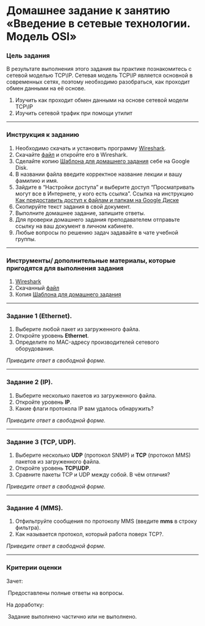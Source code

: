 # Домашнее задание к занятию «Введение в сетевые технологии. Модель OSI»

### Цель задания

В результате выполнения этого задания вы практике познакомитесь с сетевой моделью TCP\IP.
Сетевая модель TCP\IP является основной в современных сетях, поэтому необходимо разобраться, как проходит обмен данными на её основе.

1. Изучить как проходит обмен данными на основе сетевой модели TCP\IP
1. Изучить сетевой трафик при помощи утилит

------

### Инструкция к заданию

1. Необходимо скачать и установить программу [Wireshark](https://www.wireshark.org/download.html).
1. Скачайте [файл](protocol.pcapng) и откройте его в Wireshark.
1. Сделайте копию [Шаблона для домашнего задания](https://docs.google.com/document/d/14v9o8Pd244N8uIJhSG2zYky3qbecoya7F0UmaJtV38A/edit?usp=sharing) себе на Google Disk.
1. В названии файла введите корректное название лекции и вашу фамилию и имя.
1. Зайдите в “Настройки доступа” и выберите доступ “Просматривать могут все в Интернете, у кого есть ссылка”. Ссылка на инструкцию [Как предоставить доступ к файлам и папкам на Google Диске](https://support.google.com/docs/answer/2494822?hl=ru&co=GENIE.Platform%3DDesktop)
1. Скопируйте текст задания в свой документ.
1. Выполните домашнее задание, запишите ответы.
1. Для проверки домашнего задания преподавателем отправьте ссылку на ваш документ в личном кабинете.
1. Любые вопросы по решению задач задавайте в чате учебной группы.

------

### Инструменты/ дополнительные материалы, которые пригодятся для выполнения задания

1. [Wireshark](https://www.wireshark.org/download.html)
2. Скачанный [файл](protocol.pcapng)
3. Копия [Шаблона для домашнего задания](https://docs.google.com/document/d/14v9o8Pd244N8uIJhSG2zYky3qbecoya7F0UmaJtV38A/edit?usp=sharing)

------

### Задание 1 (Ethernet).

1. Выберите любой пакет из загруженного файла.
2. Откройте уровень **Ethernet**.
3. Определите по MAC-адресу производителей сетевого оборудования.

*Приведите ответ в свободной форме.*

------

### Задание 2 (IP).

1. Выберите несколько пакетов из загруженного файла.
2. Откройте уровень **IP**.
3. Какие флаги протокола IP вам удалось обнаружить?

*Приведите ответ в свободной форме.*

------

### Задание 3 (TCP, UDP).

1. Выберите несколько **UDP** (протокол SNMP) и **TCP** (протокол MMS) пакетов  из загруженного файла.
2. Откройте уровень **TCP\UDP**.
3. Сравните пакеты TCP и UDP между собой. В чём отличия?

*Приведите ответ в свободной форме.*

------

### Задание 4 (MMS).

1. Отфильтруйте сообщения по протоколу MMS (введите **mms** в строку фильтра).
2. Как называется протокол, который работа поверх TCP?.

*Приведите ответ в свободной форме.*


------



### Критерии оценки

Зачет:

​    Предоставлены полные ответы на вопросы.

На доработку:

​    Задание выполнено частично или не выполнено.
